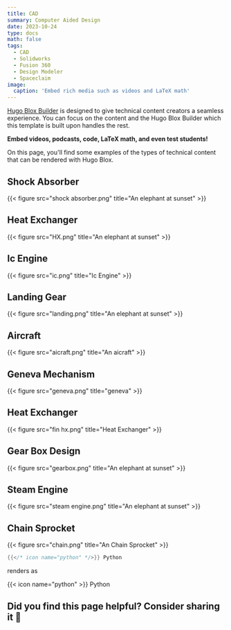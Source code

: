 ```yaml
---
title: CAD
summary: Computer Aided Design
date: 2023-10-24
type: docs
math: false
tags:
  - CAD
  - Solidworks
  - Fusion 360
  - Design Modeler
  - Spaceclaim
image:
  caption: 'Embed rich media such as videos and LaTeX math'
---
```


[Hugo Blox Builder](https://hugoblox.com) is designed to give technical content creators a seamless experience. You can focus on the content and the Hugo Blox Builder which this template is built upon handles the rest.

**Embed videos, podcasts, code, LaTeX math, and even test students!**

On this page, you'll find some examples of the types of technical content that can be rendered with Hugo Blox.


## Shock Absorber

{{< figure src="shock absorber.png" title="An elephant at sunset" >}}

## Heat Exchanger

{{< figure src="HX.png" title="An elephant at sunset" >}}

## Ic Engine

{{< figure src="ic.png" title="Ic Engine" >}}

## Landing Gear

{{< figure src="landing.png" title="An elephant at sunset" >}}

##  Aircraft
{{< figure src="aicraft.png" title="An aicraft" >}}

## Geneva Mechanism

{{< figure src="geneva.png" title="geneva" >}}

## Heat Exchanger

{{< figure src="fin hx.png" title="Heat Exchanger" >}}

## Gear Box Design

{{< figure src="gearbox.png" title="An elephant at sunset" >}}


## Steam Engine

{{< figure src="steam engine.png" title="An elephant at sunset" >}}


## Chain Sprocket

{{< figure src="chain.png" title="An Chain Sprocket" >}}




```go
{{</* icon name="python" */>}} Python
```

renders as

{{< icon name="python" >}} Python

## Did you find this page helpful? Consider sharing it 🙌

